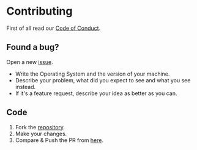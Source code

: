 # Contributing

First of all read our [Code of Conduct](CODE_OF_CONDUCT.md).

## Found a bug?

Open a new [issue](https://github.com/kataras/gitbook-to-wiki/issues/new).
 * Write the Operating System and the version of your machine.
 * Describe your problem, what did you expect to see and what you see instead.
 * If it's a feature request, describe your idea as better as you can.

## Code

1. Fork the [repository](https://github.com/kataras/gitbook-to-wiki).
2. Make your changes.
3. Compare & Push the PR from [here](https://github.com/kataras/gitbook-to-wiki/compare).
